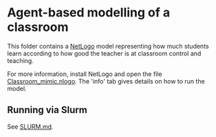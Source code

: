 # Agent-based modelling of a classroom

This folder contains a [NetLogo](https://ccl.northwestern.edu/netlogo/index.shtml) model representing how much students learn according to how good the teacher is at classroom control and teaching.

For more information, install NetLogo and open the file [Classroom_mimic.nlogo](Classroom_mimic.nlogo). The 'info' tab gives details on how to run the model.

## Running via Slurm

See [SLURM.md](SLURM.md).
